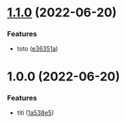 # [1.1.0](https://github.com/bogaertg/semantic-release-maven-demo/compare/1.0.0...1.1.0) (2022-06-20)


### Features

* toto ([e36351a](https://github.com/bogaertg/semantic-release-maven-demo/commit/e36351a51965ab97199a3c006c5cf9365dbb3ece))

# 1.0.0 (2022-06-20)


### Features

* titi ([1a538e5](https://github.com/bogaertg/semantic-release-maven-demo/commit/1a538e5a7f6c68fb48fbb1812939ff425f014dfb))
